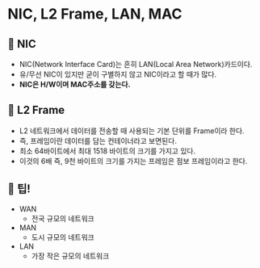 # NIC, L2 Frame, LAN, MAC

## 🍎 NIC
- NIC(Network Interface Card)는 흔히 LAN(Local Area Network)카드이다.
- 유/무선 NIC이 있지만 굳이 구별하지 않고 NIC이라고 할 때가 많다.
- **NIC은 H/W이며 MAC주소를 갖는다.**

## 🍎 L2 Frame
- L2 네트워크에서 데이터를 전송할 때 사용되는 기본 단위를 Frame이라 한다.
- 즉, 프레임이란 데이터를 담는 컨테이너라고 보면된다.
- 최소 64바이트에서 최대 1518 바이트의 크기를 가지고 있다.
- 이것의 6배 즉, 9천 바이트의 크기를 가지는 프레임은 점보 프레임이라고 한다.

## 🍎 팁!
- WAN
    - 전국 규모의 네트워크
- MAN
    - 도시 규모의 네트워크
- LAN
    - 가장 작은 규모의 네트워크
